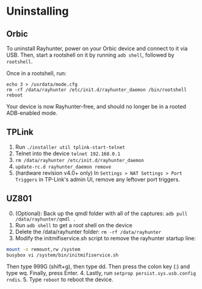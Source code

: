 # Uninstalling

## Orbic

To uninstall Rayhunter, power on your Orbic device and connect to it via USB. Then, start a rootshell on it by running `adb shell`, followed by `rootshell`.

Once in a rootshell, run:

```shell
echo 3 > /usrdata/mode.cfg
rm -rf /data/rayhunter /etc/init.d/rayhunter_daemon /bin/rootshell
reboot
```

Your device is now Rayhunter-free, and should no longer be in a rooted ADB-enabled mode.

## TPLink

1. Run `./installer util tplink-start-telnet`
2. Telnet into the device `telnet 192.168.0.1`
3. `rm /data/rayhunter /etc/init.d/rayhunter_daemon`
4. `update-rc.d rayhunter_daemon remove`
5. (hardware revision v4.0+ only) In `Settings > NAT Settings > Port Triggers` in TP-Link's admin UI, remove any leftover port triggers.

## UZ801

0. (Optional): Back up the qmdl folder with all of the captures:
`adb pull /data/rayhunter/qmdl .`
1. Run `adb shell` to get a root shell on the device
2. Delete the /data/rayhunter folder: `rm -rf /data/rayhunter`
3. Modify the initmifiservice.sh script to remove the rayhunter 
startup line:
```sh
mount -o remount,rw /system
busybox vi /system/bin/initmifiservice.sh
```
Then type 999G (shift+g), then type dd. Then press the colon key (:) and type wq. Finally, press Enter.
4. Lastly, run `setprop persist.sys.usb.config rndis`.
5. Type `reboot` to reboot the device.
